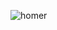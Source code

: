 ![homer](https://user-images.githubusercontent.com/19840443/41193221-8dd40700-6c09-11e8-9ded-79eb03431c68.png)
